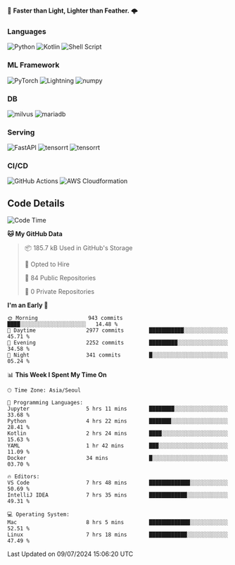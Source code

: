 :rocket: **Faster than Light, Lighter than Feather.** 🌩️

### Languages
![Python](https://img.shields.io/badge/python-3670A0?style=for-the-badge&logo=python&logoColor=ffdd54) ![Kotlin](https://img.shields.io/badge/kotlin-%237F52FF.svg?style=for-the-badge&logo=kotlin&logoColor=white) ![Shell Script](https://img.shields.io/badge/shell_script-%23121011.svg?style=for-the-badge&logo=gnu-bash&logoColor=white)


### ML Framework
<img alt="PyTorch" src ="https://img.shields.io/badge/PyTorch-EE4C2C.svg?&style=for-the-badge&logo=PyTorch&logoColor=white"/> ![Lightning](https://img.shields.io/badge/lightning-792EE5.svg?style=for-the-badge&logo=lightning&logoColor=white) <img alt="numpy" src ="https://img.shields.io/badge/NumPy-013243.svg?&style=for-the-badge&logo=NumPy&logoColor=white"/> 

### DB
<img alt="milvus" src ="https://img.shields.io/badge/milvus-00A1EA.svg?&style=for-the-badge&logo=milvus&logoColor=white"/> <img alt="mariadb" src ="https://img.shields.io/badge/mariadb-003545.svg?&style=for-the-badge&logo=mariadb&logoColor=white"/>


### Serving
<img alt="FastAPI" src ="https://img.shields.io/badge/FastAPI-3E8E84.svg?&style=for-the-badge&logo=FastAPI&logoColor=white"/> <img alt="tensorrt" src ="https://img.shields.io/badge/TensorRT-76B900.svg?&style=for-the-badge&logo=nvidia&logoColor=white"/> <img alt="tensorrt" src ="https://img.shields.io/badge/Onnx-005CED.svg?&style=for-the-badge&logo=onnx&logoColor=white"/>

### CI/CD
![GitHub Actions](https://img.shields.io/badge/github%20actions-%232671E5.svg?style=for-the-badge&logo=githubactions&logoColor=white) ![AWS Cloudformation](https://img.shields.io/badge/AWS_Cloudformation-%23FF9900.svg?style=for-the-badge&logo=amazonwebservices&logoColor=white)


## Code Details

<!--START_SECTION:waka-->
![Code Time](http://img.shields.io/badge/Code%20Time-466%20hrs%2015%20mins-blue)

**🐱 My GitHub Data** 

> 📦 185.7 kB Used in GitHub's Storage 
 > 
> 💼 Opted to Hire
 > 
> 📜 84 Public Repositories 
 > 
> 🔑 0 Private Repositories 
 > 
**I'm an Early 🐤** 

```text
🌞 Morning                943 commits         ████░░░░░░░░░░░░░░░░░░░░░   14.48 % 
🌆 Daytime                2977 commits        ███████████░░░░░░░░░░░░░░   45.71 % 
🌃 Evening                2252 commits        █████████░░░░░░░░░░░░░░░░   34.58 % 
🌙 Night                  341 commits         █░░░░░░░░░░░░░░░░░░░░░░░░   05.24 % 
```


📊 **This Week I Spent My Time On** 

```text
🕑︎ Time Zone: Asia/Seoul

💬 Programming Languages: 
Jupyter                  5 hrs 11 mins       ████████░░░░░░░░░░░░░░░░░   33.68 % 
Python                   4 hrs 22 mins       ███████░░░░░░░░░░░░░░░░░░   28.41 % 
Kotlin                   2 hrs 24 mins       ████░░░░░░░░░░░░░░░░░░░░░   15.63 % 
YAML                     1 hr 42 mins        ███░░░░░░░░░░░░░░░░░░░░░░   11.09 % 
Docker                   34 mins             █░░░░░░░░░░░░░░░░░░░░░░░░   03.70 % 

🔥 Editors: 
VS Code                  7 hrs 48 mins       █████████████░░░░░░░░░░░░   50.69 % 
IntelliJ IDEA            7 hrs 35 mins       ████████████░░░░░░░░░░░░░   49.31 % 

💻 Operating System: 
Mac                      8 hrs 5 mins        █████████████░░░░░░░░░░░░   52.51 % 
Linux                    7 hrs 18 mins       ████████████░░░░░░░░░░░░░   47.49 % 
```


 Last Updated on 09/07/2024 15:06:20 UTC
<!--END_SECTION:waka-->
